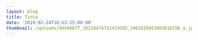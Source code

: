 ```yaml
---
layout: blog
title: Tinta
date: '2019-02-24T16:53:25-08:00'
thumbnail: /uploads/44948677_10214478731419395_3462628451083616256_o.jpg
---
```


